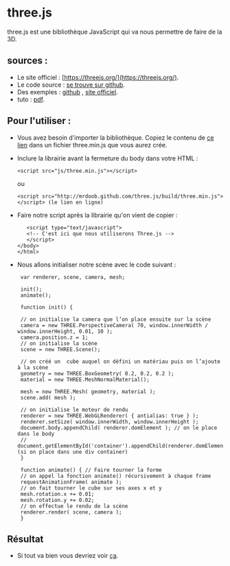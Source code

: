# three.js

three.js est une bibliothèque JavaScript qui va nous permettre de faire de la 3D. 

## sources :
 - Le site officiel : [https://threejs.org/](https://threejs.org/).
 - Le code source : [se trouve sur github](https://github.com/mrdoob/three.js/).
 - Des exemples : [github](https://github.com/mrdoob/three.js/tree/dev/examples) , [site officiel](https://threejs.org/examples/).
-  tuto : [pdf](http://lsc.univ-evry.fr/~didier/home/lib/exe/fetch.php?media=cours:ig:threejs.pdf).

## Pour l'utiliser : 
- Vous avez besoin d'importer la bibliothèque. Copiez le contenu de [ce lien](https://threejs.org/build/three.min.js) dans un fichier three.min.js que vous aurez crée. 

- Inclure la librairie avant la fermeture du body dans votre HTML :
      
      <script src="js/three.min.js"></script>    
  ou 
  
      <script src="http://mrdoob.github.com/three.js/build/three.min.js"></script> (le lien en ligne)

- Faire notre script après la librairie qu'on vient de copier :

         <script type="text/javascript">
         <!-- C'est ici que nous utiliserons Three.js -->
         </script>
      </body>
      </html>
      
- Nous allons initialiser notre scène avec le code suivant :

       var renderer, scene, camera, mesh;

       init();
       animate();

       function init() {

       // on initialise la camera que l’on place ensuite sur la scène
       camera = new THREE.PerspectiveCamera( 70, window.innerWidth / window.innerHeight, 0.01, 10 );
       camera.position.z = 1;
       // on initialise la scène
       scene = new THREE.Scene();

       // on créé un  cube auquel on défini un matériau puis on l’ajoute à la scène 
       geometry = new THREE.BoxGeometry( 0.2, 0.2, 0.2 );
       material = new THREE.MeshNormalMaterial();

       mesh = new THREE.Mesh( geometry, material );
       scene.add( mesh );

       // on initialise le moteur de rendu
       renderer = new THREE.WebGLRenderer( { antialias: true } );
       renderer.setSize( window.innerWidth, window.innerHeight );
       document.body.appendChild( renderer.domElement ); // on le place dans le body
       //   document.getElementById('container').appendChild(renderer.domElement); (si on place dans une div container)
       }

       function animate() { // Faire tourner la forme
       // on appel la fonction animate() récursivement à chaque frame
       requestAnimationFrame( animate );
       // on fait tourner le cube sur ses axes x et y
       mesh.rotation.x += 0.01;
       mesh.rotation.y += 0.02;
       // on effectue le rendu de la scène
       renderer.render( scene, camera );
       }
       
## Résultat 
- Si tout va bien vous devriez voir [ça](https://jsfiddle.net/f2Lommf5/). 
